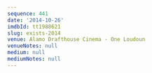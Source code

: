 ```yaml
---
sequence: 441
date: '2014-10-26'
imdbId: tt1988621
slug: exists-2014
venue: Alamo Drafthouse Cinema - One Loudoun
venueNotes: null
medium: null
mediumNotes: null
---
```


